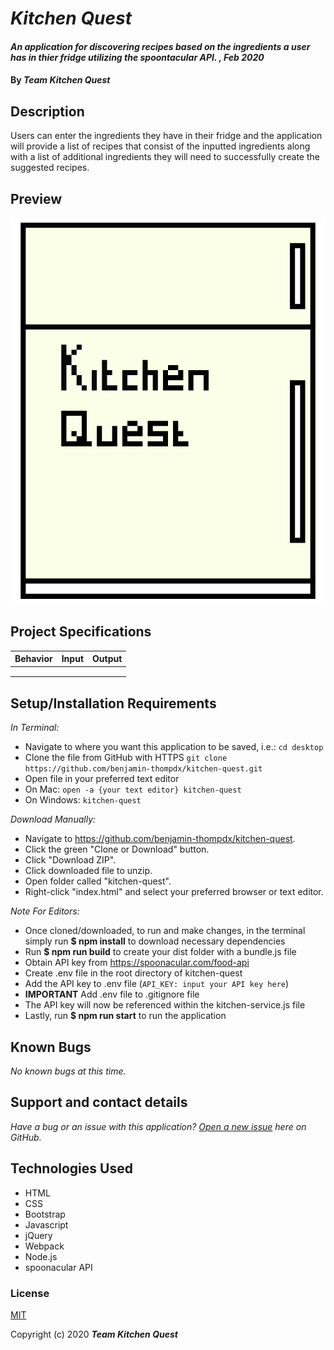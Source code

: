 # _Kitchen Quest_

#### _An application for discovering recipes based on the ingredients a user has in thier fridge utilizing the spoontacular API. , Feb 2020_

#### By _**Team Kitchen Quest**_

## Description

Users can enter the ingredients they have in their fridge and the application will provide a list of recipes that consist of the inputted ingredients along with a list of additional ingredients they will need to successfully create the suggested recipes. 

## Preview
![Landing Page Preview](img/kitchen-quest-fridge.png)

## Project Specifications

| Behavior | Input | Output |
|---|:---:|:---:|
||||
||||
||||

## Setup/Installation Requirements

_In Terminal:_

* Navigate to where you want this application to be saved, i.e.:
```cd desktop```
* Clone the file from GitHub with HTTPS
```git clone https://github.com/benjamin-thompdx/kitchen-quest.git```
* Open file in your preferred text editor
* On Mac: ```open -a {your text editor} kitchen-quest```
* On Windows: ```kitchen-quest```

_Download Manually:_

* Navigate to https://github.com/benjamin-thompdx/kitchen-quest.
* Click the green "Clone or Download" button.
* Click "Download ZIP".
* Click downloaded file to unzip.
* Open folder called "kitchen-quest".
* Right-click "index.html" and select your preferred browser or text editor.

_Note For Editors:_ 
* Once cloned/downloaded, to run and make changes, in the terminal simply run **$ npm install** to download necessary dependencies
* Run **$ npm run build** to create your dist folder with a bundle.js file
* Obtain API key from https://spoonacular.com/food-api
* Create .env file in the root directory of kitchen-quest
* Add the API key to .env file (```API_KEY: input your API key here```)
* **IMPORTANT** Add .env file to .gitignore file 
* The API key will now be referenced within the kitchen-service.js file
* Lastly, run **$ npm run start** to run the application

## Known Bugs

_No known bugs at this time._

## Support and contact details

_Have a bug or an issue with this application? [Open a new issue](https://github.com/benjamin-thompdx/kitchen-quest/issues) here on GitHub._

## Technologies Used

* HTML
* CSS
* Bootstrap
* Javascript
* jQuery
* Webpack
* Node.js
* spoonacular API

### License

[MIT](https://choosealicense.com/licenses/mit/)

Copyright (c) 2020 **_Team Kitchen Quest_**